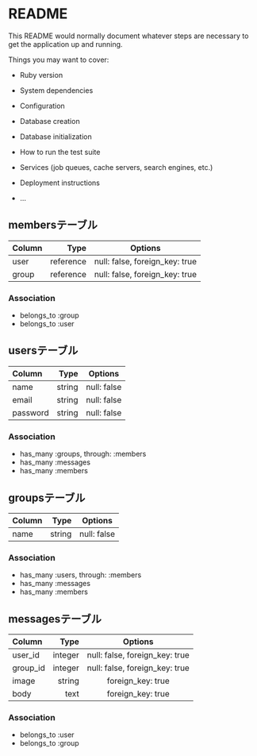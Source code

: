 # README

This README would normally document whatever steps are necessary to get the
application up and running.

Things you may want to cover:

* Ruby version

* System dependencies

* Configuration

* Database creation

* Database initialization

* How to run the test suite

* Services (job queues, cache servers, search engines, etc.)

* Deployment instructions

* ...

## membersテーブル

| Column     | Type        | Options                        |
|:-----------|------------:|:------------------------------:|
| user       | reference   | null: false, foreign_key: true |
| group      | reference   | null: false, foreign_key: true |

### Association
- belongs_to :group
- belongs_to :user

## usersテーブル

| Column     | Type        | Options                        |
|:-----------|------------:|:------------------------------:|
| name       | string      | null: false                    |
| email      | string      | null: false                    |
| password   | string      | null: false                    |

### Association
- has_many   :groups, through: :members
- has_many   :messages
- has_many   :members

## groupsテーブル

| Column     | Type        | Options                        |
|:-----------|------------:|:------------------------------:|
| name       | string      | null: false                    |

### Association
- has_many   :users, through: :members
- has_many   :messages
- has_many   :members

## messagesテーブル

| Column     | Type        | Options                        |
|:-----------|------------:|:------------------------------:|
| user_id    | integer     | null: false, foreign_key: true |
| group_id   | integer     | null: false, foreign_key: true |
| image      | string      | foreign_key: true              |
| body       | text        | foreign_key: true              |

### Association
- belongs_to :user
- belongs_to :group

